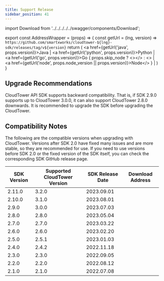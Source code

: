 ```yaml
---
title: Support Release
sidebar_position: 41
---
```


import Download from '../../../../../swagger/components/Download';

export const AddressWrapper = (props) => {
  const getUrl = (lng, version) => `https://github.com/smartxworks/cloudtower-${lng}-sdk/releases/tag/v${version}`
  return (
    <span>
      <a href={getUrl('java', props.version)}>Java</a> | <a href={getUrl('python', props.version)}>Python</a> |  <a href={getUrl('go', props.version)}>Go </a> {
        props.skip_node ? <></> : <> | <a href={getUrl('node', props.node_version || props.version)}>Node</a></> 
      } | <Download version={props.version} />
    </span>
  )
}


## Upgrade Recommendations
CloudTower API SDK supports backward compatibility. That is, if SDK 2.9.0 supports up to CloudTower 3.0.0, it can also support CloudTower 2.8.0 downwards.
It is recommended to upgrade the SDK before upgrading the CloudTower.

## Compatibility Notes
The following are the compatible versions when upgrading with CloudTower. Versions after SDK 2.0 have fixed many issues and are more stable, so they are recommended for use. If you need to use versions before SDK 2.0 or the fixed version of the SDK itself, you can check the corresponding SDK GitHub release page.

| SDK Version | Supported CloudTower Version | SDK Release Date | Download Address |
| --- | --- | --- | --- |
| 2.11.0 | 3.2.0 | 2023.09.01 | <AddressWrapper version="2.11.0" file_version="3.2.0"/>|
| 2.10.0 | 3.1.0 | 2023.08.01 | <AddressWrapper version="2.10.0" file_version="3.1.0"/>|
| 2.9.0 | 3.0.0 | 2023.07.03 | <AddressWrapper version="2.9.0"/>|
| 2.8.0 | 2.8.0 | 2023.05.04 | <AddressWrapper version="2.8.0"/>|
| 2.7.0 | 2.7.0 | 2023.03.22 | <AddressWrapper version="2.7.0"/>|
| 2.6.0 | 2.6.0 | 2023.02.20 | <AddressWrapper version="2.6.0"/>|
| 2.5.0 | 2.5.1 | 2023.01.03 | <AddressWrapper version="2.5.0"/>|
| 2.4.0 | 2.4.2 | 2022.11.18 | <AddressWrapper version="2.4.0" node_version="2.4.1"/>|
| 2.3.0 | 2.3.0 | 2022.09.05 | <AddressWrapper version="2.3.0" skip_node/>|
| 2.2.0 | 2.2.0 | 2022.08.12 | <AddressWrapper version="2.2.0" skip_node/>|
| 2.1.0 | 2.1.0 | 2022.07.08 | <AddressWrapper version="2.1.0" skip_node/>|
